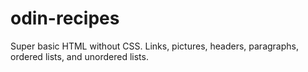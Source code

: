 # odin-recipes

Super basic HTML without CSS. Links, pictures, headers, paragraphs, ordered
lists, and unordered lists.
